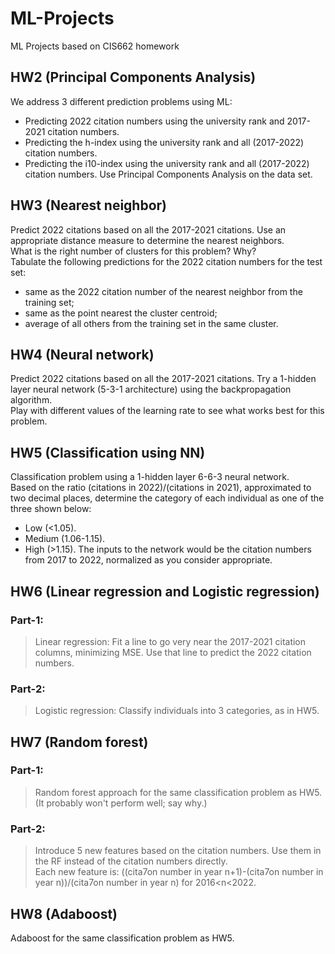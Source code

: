 # ML-Projects
ML Projects based on CIS662 homework

## HW2 (Principal Components Analysis)
We address 3 different prediction problems using ML:
* Predicting 2022 citation numbers using the university rank and 2017-2021 citation numbers.
* Predicting the h-index using the university rank and all (2017-2022) citation numbers.
* Predicting the i10-index using the university rank and all (2017-2022) citation numbers.
Use Principal Components Analysis on the data set.

## HW3 (Nearest neighbor)
Predict 2022 citations based on all the 2017-2021 citations. Use an appropriate distance measure to determine the nearest neighbors.  
What is the right number of clusters for this problem? Why?  
Tabulate the following predictions for the 2022 citation numbers for the test set:
* same as the 2022 citation number of the nearest neighbor from the training set;
* same as the point nearest the cluster centroid;
* average of all others from the training set in the same cluster.

## HW4 (Neural network)
Predict 2022 citations based on all the 2017-2021 citations. Try a 1-hidden layer neural network (5-3-1 architecture) using the backpropagation algorithm.  
Play with different values of the learning rate to see what works best for this problem.

## HW5 (Classification using NN)
Classification problem using a 1-hidden layer 6-6-3 neural network.  
Based on the ratio (citations in 2022)/(citations in 2021), approximated to two decimal places, determine the category of each individual as one of the three shown below:
* Low (<1.05).
* Medium (1.06-1.15).
* High (>1.15).
The inputs to the network would be the citation numbers from 2017 to 2022, normalized as you consider appropriate.

## HW6 (Linear regression and Logistic regression)
### Part-1:
> Linear regression: Fit a line to go very near the 2017-2021 citation columns, minimizing MSE. Use that line to predict the 2022 citation numbers.  
### Part-2:
> Logistic regression: Classify individuals into 3 categories, as in HW5.

## HW7 (Random forest)
### Part-1:
> Random forest approach for the same classification problem as HW5. (It probably won't perform well; say why.)
### Part-2:
> Introduce 5 new features based on the citation numbers. Use them in the RF instead of the citation numbers directly.  
> Each new feature is:
> ((cita7on number in year n+1)-(cita7on number in year n))/(cita7on number in year n) for 2016<n<2022.

## HW8 (Adaboost)
Adaboost for the same classification problem as HW5.

